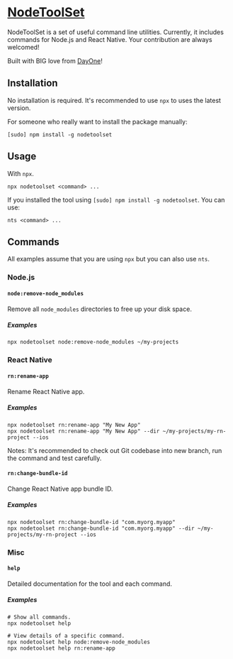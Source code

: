 # [NodeToolSet](https://www.npmjs.com/package/nodetoolset)

NodeToolSet is a set of useful command line utilities. Currently, it includes commands for Node.js and React Native. Your contribution are always welcomed!

Built with BIG love from [DayOne](https://dayoneteams.com)!

## Installation
No installation is required. It's recommended to use `npx` to uses the latest version.

For someone who really want to install the package manually:
```
[sudo] npm install -g nodetoolset
```

## Usage
With `npx`.
```
npx nodetoolset <command> ...
```
If you installed the tool using `[sudo] npm install -g nodetoolset`. You can use:
```
nts <command> ...
```

## Commands
All examples assume that you are using `npx` but you can also use `nts`.

### Node.js
#### `node:remove-node_modules`
Remove all `node_modules` directories to free up your disk space.
##### Examples
```
npx nodetoolset node:remove-node_modules ~/my-projects
```

### React Native
#### `rn:rename-app`
Rename React Native app.
##### Examples
```
npx nodetoolset rn:rename-app "My New App"
npx nodetoolset rn:rename-app "My New App" --dir ~/my-projects/my-rn-project --ios
```
Notes: It's recommended to check out Git codebase into new branch, run the command and test carefully.

#### `rn:change-bundle-id`
Change React Native app bundle ID.
##### Examples
```
npx nodetoolset rn:change-bundle-id "com.myorg.myapp"
npx nodetoolset rn:change-bundle-id "com.myorg.myapp" --dir ~/my-projects/my-rn-project --ios
```

### Misc
#### `help`
Detailed documentation for the tool and each command.
##### Examples
```
# Show all commands.
npx nodetoolset help

# View details of a specific command.
npx nodetoolset help node:remove-node_modules
npx nodetoolset help rn:rename-app
```
